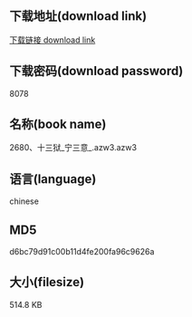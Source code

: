 ## 下载地址(download link)
[下载链接 download link](https://voluble-croquembouche-d321dc.netlify.app/?s=2680%E3%80%81%E5%8D%81%E4%B8%89%E7%8B%B1_%E5%AE%81%E4%B8%89%E6%84%8F_.azw3)

## 下载密码(download password)
8078

## 名称(book name)
2680、十三狱_宁三意_.azw3.azw3

## 语言(language)
chinese

## MD5
d6bc79d91c00b11d4fe200fa96c9626a

## 大小(filesize)
514.8 KB
